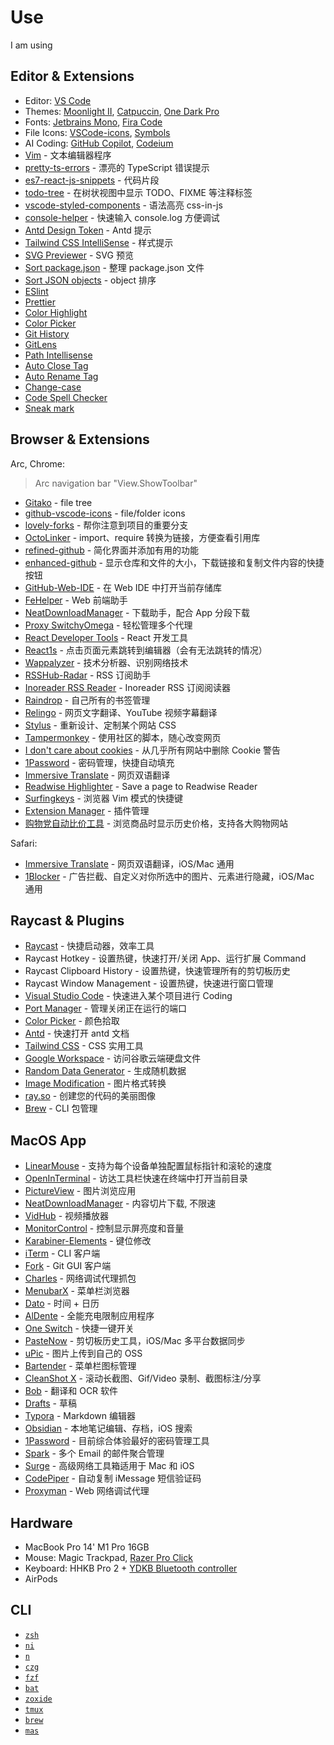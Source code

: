 # Use

I am using

## Editor & Extensions

- Editor: [VS Code](https://code.visualstudio.com/)
- Themes: [Moonlight II](https://github.com/atomiks/moonlight-vscode-theme), [Catpuccin](https://github.com/catppuccin/vscode), [One Dark Pro](https://github.com/Binaryify/OneDark-Pro)
- Fonts: [Jetbrains Mono](https://www.jetbrains.com/lp/mono/), [Fira Code](https://github.com/tonsky/FiraCode)
- File Icons: [VSCode-icons](https://github.com/vscode-icons/vscode-icons), [Symbols](https://github.com/miguelsolorio/vscode-symbols)
- AI Coding: [GitHub Copilot](https://marketplace.visualstudio.com/items?itemName=GitHub.copilot), [Codeium](https://marketplace.visualstudio.com/items?itemName=Codeium.codeium)
- [Vim](https://marketplace.visualstudio.com/items?itemName=vscodevim.vim) - 文本编辑器程序
- [pretty-ts-errors](https://github.com/yoavbls/pretty-ts-errors) - 漂亮的 TypeScript 错误提示
- [es7-react-js-snippets](https://marketplace.visualstudio.com/items?itemName=dsznajder.es7-react-js-snippets) - 代码片段
- [todo-tree](https://marketplace.visualstudio.com/items?itemName=Gruntfuggly.todo-tree) - 在树状视图中显示 TODO、FIXME 等注释标签
- [vscode-styled-components](https://marketplace.visualstudio.com/items?itemName=styled-components.vscode-styled-components) - 语法高亮 css-in-js
- [console-helper](https://marketplace.visualstudio.com/items?itemName=AT-9420.console-helper) - 快速输入 console.log 方便调试
- [Antd Design Token](https://marketplace.visualstudio.com/items?itemName=shezhangzhang.antd-design-token) - Antd 提示
- [Tailwind CSS IntelliSense](https://marketplace.visualstudio.com/items?itemName=bradlc.vscode-tailwindcss) - 样式提示
- [SVG Previewer](https://marketplace.visualstudio.com/items?itemName=vitaliymaz.vscode-svg-previewer) - SVG 预览
- [Sort package.json](https://marketplace.visualstudio.com/items?itemName=unional.vscode-sort-package-json) - 整理 package.json 文件
- [Sort JSON objects](https://marketplace.visualstudio.com/items?itemName=richie5um2.vscode-sort-json) - object 排序
- [ESlint](https://marketplace.visualstudio.com/items?itemName=dbaeumer.vscode-eslint)
- [Prettier](https://marketplace.visualstudio.com/items?itemName=esbenp.prettier-vscode)
- [Color Highlight](https://marketplace.visualstudio.com/items?itemName=naumovs.color-highlight)
- [Color Picker](https://marketplace.visualstudio.com/items?itemName=anseki.vscode-color)
- [Git History](https://marketplace.visualstudio.com/items?itemName=donjayamanne.githistory)
- [GitLens](https://marketplace.visualstudio.com/items?itemName=eamodio.gitlens)
- [Path Intellisense](https://marketplace.visualstudio.com/items?itemName=christian-kohler.path-intellisense)
- [Auto Close Tag](https://marketplace.visualstudio.com/items?itemName=formulahendry.auto-close-tag)
- [Auto Rename Tag](https://marketplace.visualstudio.com/items?itemName=formulahendry.auto-rename-tag)
- [Change-case](https://marketplace.visualstudio.com/items?itemName=wmaurer.change-case)
- [Code Spell Checker](https://marketplace.visualstudio.com/items?itemName=streetsidesoftware.code-spell-checker)
- [Sneak mark](https://marketplace.visualstudio.com/items?itemName=wangzy.sneak-mark)

## Browser & Extensions

Arc, Chrome:

> Arc navigation bar "View.ShowToolbar"

- [Gitako](https://github.com/EnixCoda/Gitako) - file tree
- [github-vscode-icons](https://github.com/dderevjanik/github-vscode-icons) - file/folder icons
- [lovely-forks](https://github.com/musically-ut/lovely-forks) - 帮你注意到项目的重要分支
- [OctoLinker](https://github.com/OctoLinker/OctoLinker) - import、require 转换为链接，方便查看引用库
- [refined-github](https://github.com/refined-github/refined-github) - 简化界面并添加有用的功能
- [enhanced-github](https://github.com/softvar/enhanced-github) - 显示仓库和文件的大小，下载链接和复制文件内容的快捷按钮
- [GitHub-Web-IDE](https://github.com/zvizvi/GitHub-Web-IDE) - 在 Web IDE 中打开当前存储库
- [FeHelper](https://github.com/zxlie/FeHelper) - Web 前端助手
- [NeatDownloadManager](https://chrome.google.com/webstore/detail/neatdownloadmanager-exten/cpcifbdmkopohnnofedkjghjiclmhdah) - 下载助手，配合 App 分段下载
- [Proxy SwitchyOmega](https://chrome.google.com/webstore/detail/proxy-switchyomega/padekgcemlokbadohgkifijomclgjgif) - 轻松管理多个代理
- [React Developer Tools](https://chrome.google.com/webstore/detail/react-developer-tools/fmkadmapgofadopljbjfkapdkoienihi) - React 开发工具
- [React1s](https://github.com/aaamoon/react1s) - 点击页面元素跳转到编辑器（会有无法跳转的情况）
- [Wappalyzer](https://chrome.google.com/webstore/detail/wappalyzer-technology-pro/gppongmhjkpfnbhagpmjfkannfbllamg) - 技术分析器、识别网络技术
- [RSSHub-Radar](https://github.com/DIYgod/RSSHub-Radar) -  RSS 订阅助手
- [Inoreader RSS Reader](https://chrome.google.com/webstore/detail/rss-reader-extension-by-i/kfimphpokifbjgmjflanmfeppcjimgah) - Inoreader RSS 订阅阅读器
- [Raindrop](https://chrome.google.com/webstore/detail/raindropio/ldgfbffkinooeloadekpmfoklnobpien) - 自己所有的书签管理
- [Relingo](https://relingo.net/) - 网页文字翻译、YouTube 视频字幕翻译
- [Stylus](https://github.com/openstyles/stylus) - 重新设计、定制某个网站 CSS
- [Tampermonkey](https://www.tampermonkey.net/) - 使用社区的脚本，随心改变网页
- [I don't care about cookies](https://www.i-dont-care-about-cookies.eu/) - 从几乎所有网站中删除 Cookie 警告
- [1Password](https://chrome.google.com/webstore/detail/1password-%E2%80%93-password-mana/aeblfdkhhhdcdjpifhhbdiojplfjncoa) - 密码管理，快捷自动填充
- [Immersive Translate](https://github.com/immersive-translate/immersive-translate) - 网页双语翻译
- [Readwise Highlighter](https://chrome.google.com/webstore/detail/readwise-highlighter/jjhefcfhmnkfeepcpnilbbkaadhngkbi) - Save a page to Readwise Reader
- [Surfingkeys](https://github.com/brookhong/Surfingkeys) - 浏览器 Vim 模式的快捷键
- [Extension Manager](https://chrome.google.com/webstore/detail/extension-manager/gjldcdngmdknpinoemndlidpcabkggco) - 插件管理
- [购物党自动比价工具](https://chrome.google.com/webstore/detail/%E8%B4%AD%E7%89%A9%E5%85%9A%E8%87%AA%E5%8A%A8%E6%AF%94%E4%BB%B7%E5%B7%A5%E5%85%B7/jgphnjokjhjlcnnajmfjlacjnjkhleah) - 浏览商品时显示历史价格，支持各大购物网站

Safari:

- [Immersive Translate](https://apps.apple.com/us/app/immersive-translate/id6447957425) - 网页双语翻译，iOS/Mac 通用
- [1Blocker](https://1blocker.com/) - 广告拦截、自定义对你所选中的图片、元素进行隐藏，iOS/Mac 通用

## Raycast & Plugins

- [Raycast](https://www.raycast.com/) - 快捷启动器，效率工具
- Raycast Hotkey - 设置热键，快速打开/关闭 App、运行扩展 Command
- Raycast Clipboard History - 设置热键，快速管理所有的剪切板历史
- Raycast Window Management - 设置热键，快速进行窗口管理
- [Visual Studio Code](https://www.raycast.com/thomas/visual-studio-code/commands) - 快速进入某个项目进行 Coding
- [Port Manager](https://www.raycast.com/lucaschultz/port-manager) - 管理关闭正在运行的端口
- [Color Picker](https://www.raycast.com/thomas/color-picker) - 颜色拾取
- [Antd](https://www.raycast.com/crazyair/antd-open-browser) - 快速打开 antd 文档
- [Tailwind CSS](https://www.raycast.com/vimtor/tailwindcss) - CSS 实用工具
- [Google Workspace](https://www.raycast.com/raycast/google-workspace) - 访问谷歌云端硬盘文件
- [Random Data Generator](https://www.raycast.com/loris/random) - 生成随机数据
- [Image Modification](https://www.raycast.com/HelloImSteven/sips) - 图片格式转换
- [ray.so](https://www.raycast.com/garrett/ray-so) - 创建您的代码的美丽图像
- [Brew](https://www.raycast.com/nhojb/brew) -  CLI 包管理

## MacOS App

- [LinearMouse](https://linearmouse.app/) - 支持为每个设备单独配置鼠标指针和滚轮的速度
- [OpenInTerminal](https://github.com/Ji4n1ng/OpenInTerminal) - 访达工具栏快速在终端中打开当前目录
- [PictureView](https://wl879.github.io/apps/picview/) - 图片浏览应用
- [NeatDownloadManager](https://www.neatdownloadmanager.com/index.php/en/) - 内容切片下载, 不限速
- [VidHub](https://zh.okaapps.com/product/1659622164) - 视频播放器
- [MonitorControl](https://github.com/MonitorControl/MonitorControl) - 控制显示屏亮度和音量
- [Karabiner-Elements](https://karabiner-elements.pqrs.org/) - 键位修改
- [iTerm](https://iterm2.com/) - CLI 客户端
- [Fork](https://git-fork.com/) - Git GUI 客户端
- [Charles](https://www.charlesproxy.com/) - 网络调试代理抓包
- [MenubarX](https://menubarx.app/) - 菜单栏浏览器
- [Dato](https://sindresorhus.com/dato) - 时间 + 日历
- [AlDente](https://apphousekitchen.com/) - 全能充电限制应用程序
- [One Switch](https://fireball.studio/oneswitch/) - 快捷一键开关
- [PasteNow](https://pastenow.app/) - 剪切板历史工具，iOS/Mac 多平台数据同步
- [uPic](https://github.com/gee1k/uPic) - 图片上传到自己的 OSS
- [Bartender](https://www.macbartender.com/) - 菜单栏图标管理
- [CleanShot X](https://cleanshot.com/) - 滚动长截图、Gif/Video 录制、截图标注/分享
- [Bob](https://bobtranslate.com/) - 翻译和 OCR 软件
- [Drafts](https://getdrafts.com/) - 草稿
- [Typora](https://typora.io/) - Markdown 编辑器
- [Obsidian](https://obsidian.md/) - 本地笔记编辑、存档，iOS 搜索
- [1Password](https://1password.com/zh-cn) - 目前综合体验最好的密码管理工具
- [Spark](https://sparkmailapp.com/) - 多个 Email 的邮件聚合管理
- [Surge](https://nssurge.com/) - 高级网络工具箱适用于 Mac 和 iOS
- [CodePiper](https://apps.apple.com/us/app/code-piper/id1669959741?mt=12) - 自动复制 iMessage 短信验证码
- [Proxyman](https://proxyman.io/) - Web 网络调试代理

## Hardware

- MacBook Pro 14' M1 Pro 16GB 
- Mouse: Magic Trackpad, [Razer Pro Click](https://www.razer.com/sg-en/gaming-mice/razer-pro-click/RZ01-02990100-R3M1)
- Keyboard: HHKB Pro 2 + [YDKB Bluetooth controller](https://ydkb.io/help/#/README)
- AirPods

## CLI

- [`zsh`](https://zsh.org/)
- [`ni`](https://github.com/antfu/ni)
- [`n`](https://github.com/tj/n)
- [`czg`](https://github.com/Zhengqbbb/cz-git)
- [`fzf`](https://github.com/junegunn/fzf)
- [`bat`](https://github.com/sharkdp/bat)
- [`zoxide`](https://github.com/ajeetdsouza/zoxide)
- [`tmux`](https://github.com/tmux/tmux/wiki)
- [`brew`](https://brew.sh/)
- [`mas`](https://github.com/mas-cli/mas)
